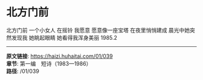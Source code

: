 # 北方门前

北方门前
一个小女人
在摇铃
我愿意
愿意像一座宝塔
在夜里悄悄建成
晨光中她突然发现我
她眺起眼睛
她看得我浑身美丽
1985.2

---

**原文链接**: https://haizi.huhaitai.com/01/039  
**章节**: 第一编　短诗（1983—1986）  
**路径**: /01/039

